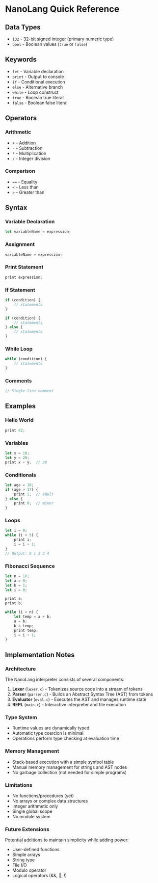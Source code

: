 # NanoLang Quick Reference

## Data Types
- `i32` - 32-bit signed integer (primary numeric type)
- `bool` - Boolean values (`true` or `false`)

## Keywords
- `let` - Variable declaration
- `print` - Output to console
- `if` - Conditional execution
- `else` - Alternative branch
- `while` - Loop construct
- `true` - Boolean true literal
- `false` - Boolean false literal

## Operators

### Arithmetic
- `+` - Addition
- `-` - Subtraction
- `*` - Multiplication
- `/` - Integer division

### Comparison
- `==` - Equality
- `<` - Less than
- `>` - Greater than

## Syntax

### Variable Declaration
```javascript
let variableName = expression;
```

### Assignment
```javascript
variableName = expression;
```

### Print Statement
```javascript
print expression;
```

### If Statement
```javascript
if (condition) {
    // statements
}

if (condition) {
    // statements
} else {
    // statements
}
```

### While Loop
```javascript
while (condition) {
    // statements
}
```

### Comments
```javascript
// Single-line comment
```

## Examples

### Hello World
```javascript
print 42;
```

### Variables
```javascript
let x = 10;
let y = 20;
print x + y;  // 30
```

### Conditionals
```javascript
let age = 18;
if (age > 17) {
    print 1;  // adult
} else {
    print 0;  // minor
}
```

### Loops
```javascript
let i = 0;
while (i < 5) {
    print i;
    i = i + 1;
}
// Output: 0 1 2 3 4
```

### Fibonacci Sequence
```javascript
let n = 10;
let a = 0;
let b = 1;
let i = 0;

print a;
print b;

while (i < n) {
    let temp = a + b;
    a = b;
    b = temp;
    print temp;
    i = i + 1;
}
```

## Implementation Notes

### Architecture
The NanoLang interpreter consists of several components:

1. **Lexer** (`lexer.c`) - Tokenizes source code into a stream of tokens
2. **Parser** (`parser.c`) - Builds an Abstract Syntax Tree (AST) from tokens
3. **Evaluator** (`eval.c`) - Executes the AST and manages runtime state
4. **REPL** (`main.c`) - Interactive interpreter and file execution

### Type System
- Runtime values are dynamically typed
- Automatic type coercion is minimal
- Operations perform type checking at evaluation time

### Memory Management
- Stack-based execution with a simple symbol table
- Manual memory management for strings and AST nodes
- No garbage collection (not needed for simple programs)

### Limitations
- No functions/procedures (yet)
- No arrays or complex data structures
- Integer arithmetic only
- Single global scope
- No module system

### Future Extensions
Potential additions to maintain simplicity while adding power:
- User-defined functions
- Simple arrays
- String type
- File I/O
- Modulo operator
- Logical operators (&&, ||, !)
